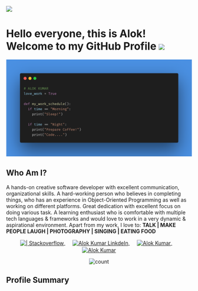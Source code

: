 <!--
**aloklearning/aloklearning** is a ✨ _special_ ✨ repository because its `README.md` (this file) appears on your GitHub profile.

Here are some ideas to get you started:

- 🔭 I’m currently working on ...
- 🌱 I’m currently learning ...
- 👯 I’m looking to collaborate on ...
- 🤔 I’m looking for help with ...
- 💬 Ask me about ...
- 📫 How to reach me: ...
- 😄 Pronouns: ...
- ⚡ Fun fact: ...
-->

![](https://raw.githubusercontent.com/tobimori/tobimori/main/wave.gif)
<h1>
  Hello everyone, this is Alok!<br>
  Welcome to my GitHub Profile <img src="https://media.giphy.com/media/mGcNjsfWAjY5AEZNw6/giphy.gif" width="50">
</h1>

<p align="center"> 
  <img src="https://github.com/aloklearning/aloklearning/blob/master/alok.png" alt="code-block">
</p>

## Who Am I?

A hands-on creative software developer with excellent communication, organizational skills. A hard-working person who believes in completing things, who has an experience in Object-Oriented Programming as well as working on different platforms. Great dedication with excellent focus on doing various task. A learning enthusiast who is comfortable with multiple tech languages & frameworks and would love to work in a very dynamic & aspirational environment.
Apart from my work, I love to: **TALK | MAKE PEOPLE LAUGH | PHOTOGRAPHY | SINGING | EATING FOOD**


<p align="center"> 
  <a href="https://stackoverflow.com/users/5362583/alok?tab=profile">
    <img align="center" alt=" | Stackoverflow" width="30px" src="https://cdn.jsdelivr.net/npm/simple-icons@3.3.0/icons/stackoverflow.svg" />
  </a>&nbsp;&nbsp;&nbsp;&nbsp;
  <a href="https://www.linkedin.com/in/alokk830/">
    <img align="center" alt="Alok Kumar LinkdeIn" width="30px" src="https://cdn.jsdelivr.net/npm/simple-icons@v3/icons/linkedin.svg" />
  </a>&nbsp;&nbsp;&nbsp;&nbsp;
  <a href="https://www.facebook.com/alok.verma.370/">
    <img align="center" alt="Alok Kumar" width="30px" src="https://cdn.jsdelivr.net/npm/simple-icons@v3/icons/facebook.svg" />
  </a>&nbsp;&nbsp;&nbsp;&nbsp;
  <a href="https://www.instagram.com/alok_kumar_verma/">
    <img align="center" alt="Alok Kumar" width="30px" src="https://cdn.jsdelivr.net/npm/simple-icons@v3/icons/instagram.svg" />
  </a>
</p>

<p align="center"><img src="https://profile-counter.glitch.me/aloklearning/count.svg" alt="count" height="30"></p>

## Profile Summary



